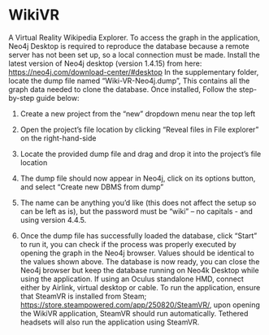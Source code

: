 # WikiVR
A Virtual Reality Wikipedia Explorer. 
To access the graph in the application, Neo4j Desktop is required to reproduce the database because a remote server has not been set up,  so a local connection must be made. Install the latest version of Neo4j desktop (version 1.4.15) from here: https://neo4j.com/download-center/#desktop
In the supplementary folder, locate the dump file named “Wiki-VR-Neo4j.dump”, This contains all the graph data needed to clone the database.
Once installed, Follow the step-by-step guide below:
1.	Create a new project from the “new” dropdown menu near the top left
2.	Open the project’s file location by clicking “Reveal files in File explorer” on the right-hand-side
3.	Locate the provided dump file and drag and drop it into the project’s file location 
4. The dump file should now appear in Neo4j, click on its options button, and select “Create new DBMS from dump” 
5. The name can be anything you’d like (this does not affect the setup so can be left as is), but the password must be “wiki” – no capitals - and using version 4.4.5.

6. Once the dump file has successfully loaded the database, click “Start” to run it, you can check if the process was properly executed by opening the graph in the Neo4j browser. Values should be identical to the values shown above.
The database is now ready, you can close the Neo4j browser but keep the database running on Neo4k Desktop while using the application. 
If using an Oculus standalone HMD, connect either by Airlink, virtual desktop or cable. To run the application, ensure that SteamVR is installed from Steam;  https://store.steampowered.com/app/250820/SteamVR/, upon opening the WikiVR application, SteamVR should run automatically. Tethered headsets will also run the application using SteamVR. 
